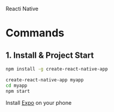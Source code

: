 Reacti Native

# Commands
## 1. Install & Project Start
```sh
npm install -g create-react-native-app

create-react-native-app myapp
cd myapp
npm start
```
Install <a href="https://expo.io/">Expo</a> on your phone
